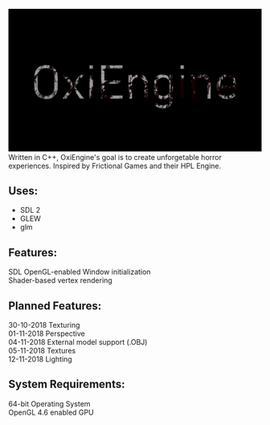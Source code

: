 ![alt text](https://github.com/OpravdovyKvejk/OxiEngine/blob/master/oxiengine.png "OxiEngine Logo")  
Written in C++, OxiEngine's goal is to create unforgetable horror experiences.
Inspired by Frictional Games and their HPL Engine. 
## Uses:
- SDL 2  
- GLEW  
- glm  
## Features:
SDL OpenGL-enabled Window initialization  
Shader-based vertex rendering
## Planned Features:
30-10-2018 Texturing  
01-11-2018 Perspective  
04-11-2018 External model support (.OBJ)  
05-11-2018 Textures  
12-11-2018 Lighting  
## System Requirements:
64-bit Operating System  
OpenGL 4.6 enabled GPU
